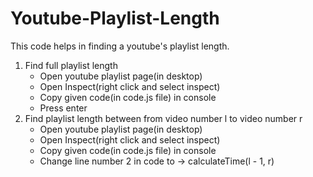 # Youtube-Playlist-Length
This code helps in finding a youtube's playlist length.
1. Find full playlist length
    - Open youtube playlist page(in desktop)
    - Open Inspect(right click and select inspect)
    - Copy given code(in code.js file) in console
    - Press enter
2. Find playlist length between from video number l to video number r
    - Open youtube playlist page(in desktop)
    - Open Inspect(right click and select inspect)
    - Copy given code(in code.js file) in console
    - Change line number 2 in code to -> calculateTime(l - 1, r)